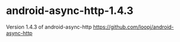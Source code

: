 android-async-http-1.4.3
========================

Version 1.4.3 of android-async-http https://github.com/loopj/android-async-http
